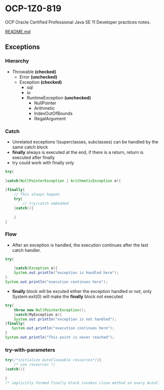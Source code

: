 # OCP-1Z0-819
OCP Oracle Certified Professional Java SE 11 Developer practices notes.

[README.md](../../README.md#exceptions)

## Exceptions
### Hierarchy
- Throwable **(checked)**
  - Error **(unchecked)**
  - Exception  **(checked)**
    - sql
    - io 
    - RuntimeException **(unchecked)**
      - NullPointer
      - Arithmetic
      - IndexOutOfBounds
      - IllegalArgument

### Catch
- Unrelated exceptions !(superclasses, subclasses) can be handled by the same catch block
- **finally** always is executed at the end, if there is a return, return is executed after finally
- try could work with finally only 
````java
try{
    
}catch(NullPointerException | ArithmeticException e){
    
}finally{
    // This always happen
    try{
        // try/catch embedded    
    }catch(){
        
    }    
}
````

### Flow
- After an exception is handled, the execution continues after the last catch handler.
````java
try{
    
    }catch(Exception e){
    System.out.println("exception is handled here");
}
System.out.println("execution continues here");
````
- **finally** block will be excuted either the exception handled or not, only System.exit(0) will make the **finally** block not executed
````java
try{
    throw new NullPointerException();
    }catch(MyException e){
    System.out.println("exception is not handled");
}finally{
   System.out.println("execution continues here");
}
System.out.println("This point is never reached");
````
### try-with-parameters

````java
try(/*initialize AutoCloseable resources*/){
    /* use resources */ 
}catch(){
    
}
/* implicitly formed finally block invokes close method on every AutoCloseable resource */
````
